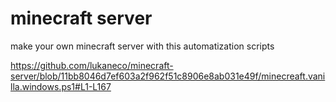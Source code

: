 # minecraft server
 make your own minecraft server with this automatization scripts


https://github.com/lukaneco/minecraft-server/blob/11bb8046d7ef603a2f962f51c8906e8ab031e49f/minecreaft.vanilla.windows.ps1#L1-L167
